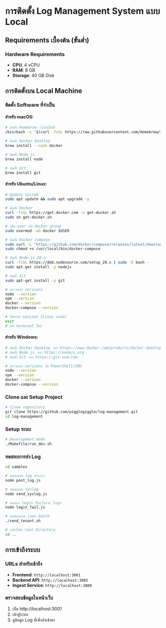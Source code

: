 # การติดตั้ง Log Management System แบบ Local

## Requirements เบื้องต้น (ขั้นต่ำ)

### Hardware Requirements 
- **CPU**: 4 vCPU
- **RAM**: 8 GB
- **Storage**: 40 GB Disk

## การติดตั้งบน Local Machine

### ติดตั้ง Software ที่จำเป็น

#### สำหรับ macOS:
```bash
# ติดตั้ง Homebrew (ถ้ายังไม่มี)
/bin/bash -c "$(curl -fsSL https://raw.githubusercontent.com/Homebrew/install/HEAD/install.sh)"

# ติดตั้ง Docker Desktop
brew install --cask docker

# ติดตั้ง Node.js
brew install node

# ติดตั้ง Git
brew install git
```

#### สำหรับ Ubuntu/Linux:
```bash
# Update system
sudo apt update && sudo apt upgrade -y

# ติดตั้ง Docker
curl -fsSL https://get.docker.com -o get-docker.sh
sudo sh get-docker.sh

# เพิ่ม user เข้า docker group
sudo usermod -aG docker $USER

# ติดตั้ง Docker Compose
sudo curl -L "https://github.com/docker/compose/releases/latest/download/docker-compose-$(uname -s)-$(uname -m)" -o /usr/local/bin/docker-compose
sudo chmod +x /usr/local/bin/docker-compose

# ติดตั้ง Node.js 20.x
curl -fsSL https://deb.nodesource.com/setup_20.x | sudo -E bash -
sudo apt-get install -y nodejs

# ติดตั้ง Git
sudo apt-get install -y git

# ตรวจสอบ versions
node --version
npm --version
docker --version
docker-compose --version

# รีสตาร์ท session (Linux เท่านั้น)
exit
# เข้า terminal ใหม่
```

#### สำหรับ Windows:
```bash
# ติดตั้ง Docker Desktop จาก https://www.docker.com/products/docker-desktop
# ติดตั้ง Node.js จาก https://nodejs.org
# ติดตั้ง Git จาก https://git-scm.com

# ตรวจสอบ versions ใน PowerShell/CMD
node --version
npm --version
docker --version
docker-compose --version
```

### Clone และ Setup Project

```bash
# Clone repository
git clone https://github.com/pigglegiggle/log-management.git
cd log-management
```


### Setup ระบบ
```bash
# Development mode
./Makefile/run_dev.sh
```

### ทดสอบการส่ง Log

```bash
cd samples

# ทดสอบส่ง log ตัวอย่าง
node post_log.js

# ทดสอบส่ง syslog
node send_syslog.js

# ทดสอบ login failure logs
node login_fail.js

# ทดสอบผ่าน json batch
./send_tenant.sh

# กลับไปยัง root directory
cd ..
```

## การเข้าถึงระบบ

### URLs สำหรับเข้าถึง
- **Frontend**: `http://localhost:3001`
- **Backend API**: `http://localhost:3002`
- **Ingest Service**: `http://localhost:3000`

### ตรวจสอบข้อมูลในหน้าเว็บ
1. เปิด http://localhost:3001
2. เข้าสู่ระบบ
3. ดูข้อมูล Log ที่เพิ่งส่งเข้ามา
